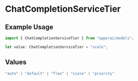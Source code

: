 # ChatCompletionServiceTier

## Example Usage

```typescript
import { ChatCompletionServiceTier } from "opperai/models";

let value: ChatCompletionServiceTier = "scale";
```

## Values

```typescript
"auto" | "default" | "flex" | "scale" | "priority"
```